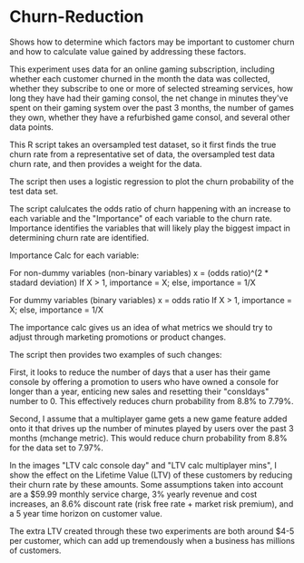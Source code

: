 # Churn-Reduction
Shows how to determine which factors may be important to customer churn and how to calculate value gained by addressing these factors.

This experiment uses data for an online gaming subscription, including whether each customer churned in the month the data was collected, whether they subscribe to one or more of selected streaming services, how long they have had their gaming consol, the net change in minutes they've spent on their gaming system over the past 3 months, the number of games they own, whether they have a refurbished game consol, and several other data points.

This R script takes an oversampled test dataset, so it first finds the true churn rate from a representative set of data, the oversampled test data churn rate, and then provides a weight for the data.

The script then uses a logistic regression to plot the churn probability of the test data set.

The script calulcates the odds ratio of churn happening with an increase to each variable and the "Importance" of each variable to the churn rate. Importance identifies the variables that will likely play the biggest impact in determining churn rate are identified.

Importance Calc for each variable:

For non-dummy variables (non-binary variables)
x = (odds ratio)^(2 * stadard deviation)
If X > 1, importance = X; else, importance = 1/X

For dummy variables (binary variables)
x = odds ratio
If X > 1, importance = X; else, importance = 1/X

The importance calc gives us an idea of what metrics we should try to adjust through marketing promotions or product changes.

The script then provides two examples of such changes:

First, it looks to reduce the number of days that a user has their game console by offering a promotion to users who have owned a console for longer than a year, enticing new sales and resetting their "consldays" number to 0. This effectively reduces churn probability from 8.8% to 7.79%.

Second, I assume that a multiplayer game gets a new game feature added onto it that drives up the number of minutes played by users over the past 3 months (mchange metric). This would reduce churn probability from 8.8% for the data set to 7.97%.

In the images "LTV calc console day" and "LTV calc multiplayer mins", I show the effect on the Lifetime Value (LTV) of these customers by reducing their churn rate by these amounts. Some assumptions taken into account are a $59.99 monthly service charge, 3% yearly revenue and cost increases, an 8.6% discount rate (risk free rate + market risk premium), and a 5 year time horizon on customer value.

The extra LTV created through these two experiments are both around $4-5 per customer, which can add up tremendously when a business has millions of customers.
